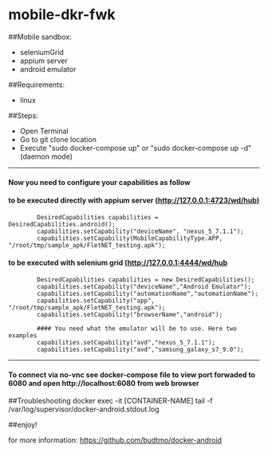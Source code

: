 # mobile-dkr-fwk
##Mobile sandbox:
- seleniumGrid
- appium server
- android emulator


##Requirements:
- linux


##Steps:
- Open Terminal
- Go to git clone location
- Execute "sudo docker-compose up" or "sudo docker-compose up -d" (daemon mode)

---------------------------------------------------------------------------------------
#### Now you need to configure your capabilities as follow

#### 		to be executed directly with appium server (http://127.0.0.1:4723/wd/hub)
        	DesiredCapabilities capabilities = DesiredCapabilities.android();
        	capabilities.setCapability("deviceName", "nexus_5_7.1.1");
            capabilities.setCapability(MobileCapabilityType.APP, "/root/tmp/sample_apk/FletNET_testing.apk");
        	
#### 		to be executed with selenium grid (http://127.0.0.1:4444/wd/hub
        	DesiredCapabilities capabilities = new DesiredCapabilities();
        	capabilities.setCapability("deviceName","Android Emulator");
        	capabilities.setCapability("automationName","automationName");
        	capabilities.setCapability("app", "/root/tmp/sample_apk/FletNET_testing.apk");
        	capabilities.setCapability("browserName","android");
			
			#### You need what the emulator will be to use. Here two examples
        	capabilities.setCapability("avd","nexus_5_7.1.1");
        	capabilities.setCapability("avd","samsung_galaxy_s7_9.0");
            
---------------------------------------------------------------------------------------
#### To connect via no-vnc see docker-compose file to view port forwaded to 6080 and open http://localhost:6080 from web browser

##Troubleshooting
docker exec -it [CONTAINER-NAME] tail -f /var/log/supervisor/docker-android.stdout.log

##enjoy!

for more information: https://github.com/budtmo/docker-android

